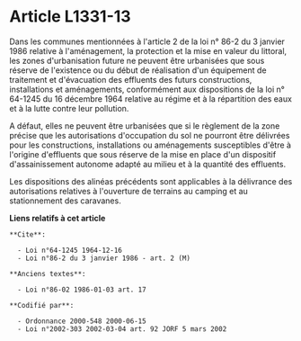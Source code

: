 # Article L1331-13

Dans les communes mentionnées à l'article 2 de la loi n° 86-2 du 3 janvier 1986 relative à l'aménagement, la protection et la
mise en valeur du littoral, les zones d'urbanisation future ne peuvent être urbanisées que sous réserve de l'existence ou du
début de réalisation d'un équipement de traitement et d'évacuation des effluents des futurs constructions, installations et
aménagements, conformément aux dispositions de la loi n° 64-1245 du 16 décembre 1964 relative au régime et à la répartition
des eaux et à la lutte contre leur pollution.

A défaut, elles ne peuvent être urbanisées que si le règlement de la zone précise que les autorisations d'occupation du sol
ne pourront être délivrées pour les constructions, installations ou aménagements susceptibles d'être à l'origine d'effluents
que sous réserve de la mise en place d'un dispositif d'assainissement autonome adapté au milieu et à la quantité des
effluents.

Les dispositions des alinéas précédents sont applicables à la délivrance des autorisations relatives à l'ouverture de
terrains au camping et au stationnement des caravanes.

**Liens relatifs à cet article**

	**Cite**:

	  - Loi n°64-1245 1964-12-16
	  - Loi n°86-2 du 3 janvier 1986 - art. 2 (M)

	**Anciens textes**:

	  - Loi n°86-02 1986-01-03 art. 17

	**Codifié par**:

	  - Ordonnance 2000-548 2000-06-15
	  - Loi n°2002-303 2002-03-04 art. 92 JORF 5 mars 2002
